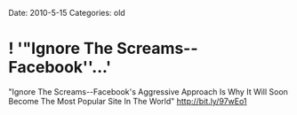 Date: 2010-5-15
Categories: old

# ! '"Ignore The Screams--Facebook''...'

"Ignore The Screams--Facebook's Aggressive Approach Is Why It Will Soon Become The Most Popular Site In The World"  <a href="http://bit.ly/97wEo1" rel="nofollow">http://bit.ly/97wEo1</a>
